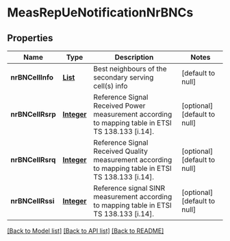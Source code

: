 # MeasRepUeNotificationNrBNCs
## Properties

Name | Type | Description | Notes
------------ | ------------- | ------------- | -------------
**nrBNCellInfo** | [**List**](MeasRepUeNotification_nrBNCs_nrBNCellInfo.md) | Best neighbours of the secondary serving cell(s) info | [default to null]
**nrBNCellRsrp** | [**Integer**](integer.md) | Reference Signal Received Power measurement according to mapping table in ETSI TS 138.133 [i.14]. | [optional] [default to null]
**nrBNCellRsrq** | [**Integer**](integer.md) | Reference Signal Received Quality measurement according to mapping table in ETSI TS 138.133 [i.14]. | [optional] [default to null]
**nrBNCellRssi** | [**Integer**](integer.md) | Reference signal SINR measurement according to mapping table in ETSI TS 138.133 [i.14]. | [optional] [default to null]

[[Back to Model list]](../README.md#documentation-for-models) [[Back to API list]](../README.md#documentation-for-api-endpoints) [[Back to README]](../README.md)

